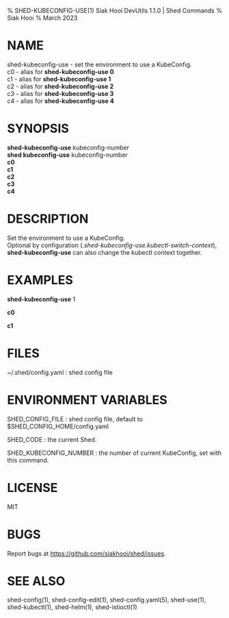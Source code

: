 % SHED-KUBECONFIG-USE(1) Siak Hooi DevUtils 1.1.0 | Shed Commands
% Siak Hooi
% March 2023

# NAME
shed-kubeconfig-use - set the environment to use a KubeConfig.\
c0 - alias for **shed-kubeconfig-use 0**\
c1 - alias for **shed-kubeconfig-use 1**\
c2 - alias for **shed-kubeconfig-use 2**\
c3 - alias for **shed-kubeconfig-use 3**\
c4 - alias for **shed-kubeconfig-use 4**

# SYNOPSIS
**shed-kubeconfig-use** kubeconfig-number\
**shed kubeconfig-use** kubeconfig-number\
**c0**\
**c1**\
**c2**\
**c3**\
**c4**

# DESCRIPTION
Set the environment to use a KubeConfig.\
Optional by configuration (*.shed-kubeconfig-use.kubectl-switch-context*), **shed-kubeconfig-use** can also change the kubectl context together.

# EXAMPLES
**shed-kubeconfig-use** 1

**c0**

**c1**

# FILES
~/.shed/config.yaml
: shed config file

# ENVIRONMENT VARIABLES
SHED_CONFIG_FILE
: shed config file, default to $SHED_CONFIG_HOME/config.yaml

SHED_CODE
: the current Shed.

SHED_KUBECONFIG_NUMBER
: the number of current KubeConfig, set with this command.

# LICENSE
MIT

# BUGS
Report bugs at https://github.com/siakhooi/shed/issues.

# SEE ALSO
shed-config(1), shed-config-edit(1), shed-config.yaml(5), shed-use(1), shed-kubectl(1), shed-helm(1), shed-istioctl(1)
